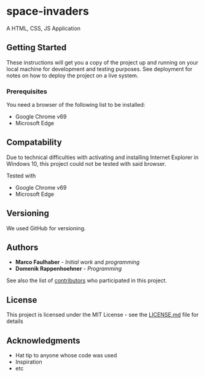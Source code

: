 # space-invaders

A HTML, CSS, JS Application

## Getting Started

These instructions will get you a copy of the project up and running on your local machine for development and testing purposes. See deployment for notes on how to deploy the project on a live system.

### Prerequisites

You need a browser of the following list to be installed:
* Google Chrome v69
* Microsoft Edge


## Compatability

Due to technical difficulties with activating and installing Internet Explorer in Windows 10, this project could not be tested with said browser.

Tested with 
* Google Chrome v69
* Microsoft Edge


## Versioning

We used GitHub for versioning.

## Authors

* **Marco Faulhaber** - *Initial work* and *programming*
* **Domenik Rappenhoehner** - *Programming*

See also the list of [contributors](https://github.com/your/project/contributors) who participated in this project.

## License

This project is licensed under the MIT License - see the [LICENSE.md](LICENSE.md) file for details

## Acknowledgments

* Hat tip to anyone whose code was used
* Inspiration
* etc
